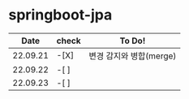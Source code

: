 # springboot-jpa

|Date|check|To Do!|
|------|---|---|
|22.09.21|-[X]|변경 감지와 병합(merge)|
|22.09.22|-[ ]| |
|22.09.23|-[ ]| |
